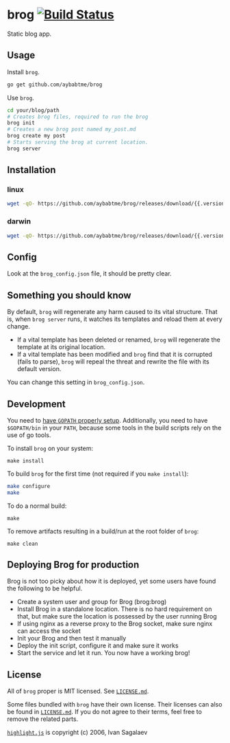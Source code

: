 brog [![Build Status](https://drone.io/github.com/aybabtme/brog/status.png)](https://drone.io/github.com/aybabtme/brog/latest)
====

Static blog app.

Usage
-----

Install `brog`.
```bash
go get github.com/aybabtme/brog
```

Use `brog`.
```bash
cd your/blog/path
# Creates brog files, required to run the brog
brog init
# Creates a new brog post named my_post.md
brog create my post
# Starts serving the brog at current location.
brog server
```

## Installation

### linux

```bash
wget -qO- https://github.com/aybabtme/brog/releases/download/{{.version}}/brog_linux.tar.gz | tar xvz
```

### darwin

```bash
wget -qO- https://github.com/aybabtme/brog/releases/download/{{.version}}/brog_darwin.tar.gz | tar xvz
```

Config
------

Look at the `brog_config.json` file, it should be pretty clear.

Something you should know
-------------------------

By default, `brog` will regenerate any harm caused to its vital structure.
That is, when `brog server` runs, it watches its templates and reload them
at every change.

* If a vital template has been deleted or renamed, `brog` will regenerate the
template at its original location.
* If a vital template has been modified and `brog` find that it is
corrupted (fails to parse), `brog` will repeal the threat and rewrite the file
with its default version.

You can change this setting in `brog_config.json`.

Development
-----------

You need to [have `GOPATH` properly setup](http://golang.org/doc/code.html#GOPATH).
Additionally, you need to have `$GOPATH/bin` in your `PATH`, because some tools
in the build scripts rely on the use of go tools.

To install `brog` on your system:

```
make install
```

To build `brog` for the first time (not required if you `make install`):

```bash
make configure
make
```

To do a normal build:

```
make
```

To remove artifacts resulting in a build/run at the root folder of `brog`:

```
make clean
```

Deploying Brog for production
-----------------------------

Brog is not too picky about how it is deployed, yet some users have found the following to be helpful.

* Create a system user and group for Brog (brog:brog)
* Install Brog in a standalone location. There is no hard requirement on that, but make sure the location is possessed by the user running Brog
* If using nginx as a reverse proxy to the Brog socket, make sure nginx can access the socket
* Init your Brog and then test it manually
* Deploy the init script, configure it and make sure it works
* Start the service and let it run. You now have a working brog!

License
-------

All of `brog` proper is MIT licensed.  See [`LICENSE.md`](LICENSE.md).

Some files bundled with `brog` have their own license. Their licenses can also be found in [`LICENSE.md`](LICENSE.md).  If you do not agree to their terms, feel free to remove the related parts.

[`highlight.js`](https://github.com/isagalaev/highlight.js) is copyright (c) 2006, Ivan Sagalaev
